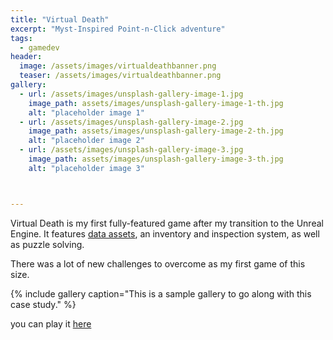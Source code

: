```yaml
---
title: "Virtual Death"
excerpt: "Myst-Inspired Point-n-Click adventure"
tags:
  - gamedev
header:
  image: /assets/images/virtualdeathbanner.png
  teaser: /assets/images/virtualdeathbanner.png
gallery:
  - url: /assets/images/unsplash-gallery-image-1.jpg
    image_path: assets/images/unsplash-gallery-image-1-th.jpg
    alt: "placeholder image 1"
  - url: /assets/images/unsplash-gallery-image-2.jpg
    image_path: assets/images/unsplash-gallery-image-2-th.jpg
    alt: "placeholder image 2"
  - url: /assets/images/unsplash-gallery-image-3.jpg
    image_path: assets/images/unsplash-gallery-image-3-th.jpg
    alt: "placeholder image 3"



---
```


Virtual Death is my first fully-featured game after my transition to the Unreal Engine.
It features [data assets], an inventory and inspection system, as well as puzzle solving.

There was a lot of new challenges to overcome as my first game of this size.

{% include gallery caption="This is a sample gallery to go along with this case study." %}

you can play it [here]


[data assets]: https://dev.epicgames.com/documentation/en-us/unreal-engine/data-assets-in-unreal-engine
[here]: https://visualmemoryunit.itch.io/virtual-death
